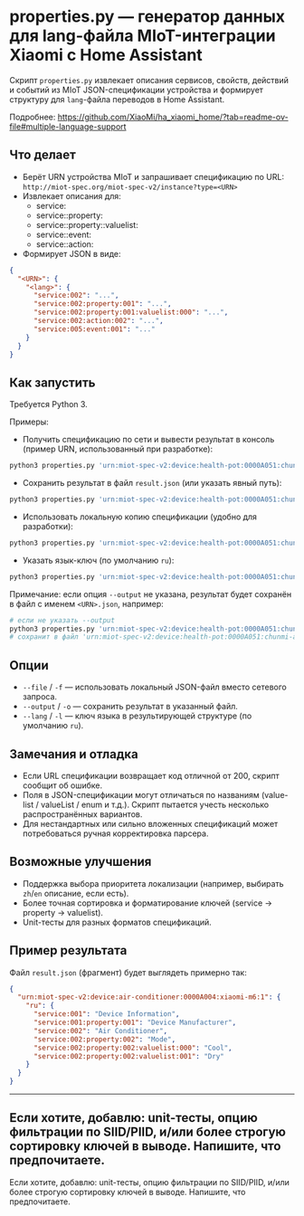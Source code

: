 # properties.py — генератор данных для lang-файла MIoT-интеграции Xiaomi с Home Assistant

Скрипт `properties.py` извлекает описания сервисов, свойств, действий и событий из MIoT JSON-спецификации устройства и формирует структуру для `lang`-файла переводов в Home Assistant.

Подробнее: https://github.com/XiaoMi/ha_xiaomi_home/?tab=readme-ov-file#multiple-language-support

## Что делает
- Берёт URN устройства MIoT и запрашивает спецификацию по URL:
  `http://miot-spec.org/miot-spec-v2/instance?type=<URN>`
- Извлекает описания для:
  - service:<siid>
  - service:<siid>:property:<piid>
  - service:<siid>:property:<piid>:valuelist:<index>
  - service:<siid>:event:<eiid>
  - service:<siid>:action:<aiid>
- Формирует JSON в виде:

```json
{
  "<URN>": {
    "<lang>": {
      "service:002": "...",
      "service:002:property:001": "...",
      "service:002:property:001:valuelist:000": "...",
      "service:002:action:002": "...",
      "service:005:event:001": "..."
    }
  }
}
```

## Как запустить
Требуется Python 3.

Примеры:

- Получить спецификацию по сети и вывести результат в консоль (пример URN, использованный при разработке):

```bash
python3 properties.py 'urn:miot-spec-v2:device:health-pot:0000A051:chunmi-a1:1'
```

- Сохранить результат в файл `result.json` (или указать явный путь):

```bash
python3 properties.py 'urn:miot-spec-v2:device:health-pot:0000A051:chunmi-a1:1' --output result.json
```

- Использовать локальную копию спецификации (удобно для разработки):

```bash
python3 properties.py 'urn:miot-spec-v2:device:health-pot:0000A051:chunmi-a1:1' --file path/to/local.json --output result.json
```

- Указать язык-ключ (по умолчанию `ru`):

```bash
python3 properties.py 'urn:miot-spec-v2:device:health-pot:0000A051:chunmi-a1:1' --lang en
```

Примечание: если опция `--output` не указана, результат будет сохранён в файл с именем `<URN>.json`, например:

```bash
# если не указать --output
python3 properties.py 'urn:miot-spec-v2:device:health-pot:0000A051:chunmi-a1:1'
# сохранит в файл 'urn:miot-spec-v2:device:health-pot:0000A051:chunmi-a1:1.json'
```

## Опции
- `--file` / `-f` — использовать локальный JSON-файл вместо сетевого запроса.
- `--output` / `-o` — сохранить результат в указанный файл.
- `--lang` / `-l` — ключ языка в результирующей структуре (по умолчанию `ru`).

## Замечания и отладка
- Если URL спецификации возвращает код отличной от 200, скрипт сообщит об ошибке.
- Поля в JSON-спецификации могут отличаться по названиям (value-list / valueList / enum и т.д.). Скрипт пытается учесть несколько распространённых вариантов.
- Для нестандартных или сильно вложенных спецификаций может потребоваться ручная корректировка парсера.

## Возможные улучшения
- Поддержка выбора приоритета локализации (например, выбирать `zh`/`en` описание, если есть).
- Более точная сортировка и форматирование ключей (service → property → valuelist).
- Unit-тесты для разных форматов спецификаций.

## Пример результата
Файл `result.json` (фрагмент) будет выглядеть примерно так:

```json
{
  "urn:miot-spec-v2:device:air-conditioner:0000A004:xiaomi-m6:1": {
    "ru": {
      "service:001": "Device Information",
      "service:001:property:001": "Device Manufacturer",
      "service:002": "Air Conditioner",
      "service:002:property:002": "Mode",
      "service:002:property:002:valuelist:000": "Cool",
      "service:002:property:002:valuelist:001": "Dry"
    }
  }
}
```
---

Если хотите, добавлю: unit-тесты, опцию фильтрации по SIID/PIID, и/или более строгую сортировку ключей в выводе. Напишите, что предпочитаете.
---

Если хотите, добавлю: unit-тесты, опцию фильтрации по SIID/PIID, и/или более строгую сортировку ключей в выводе. Напишите, что предпочитаете.